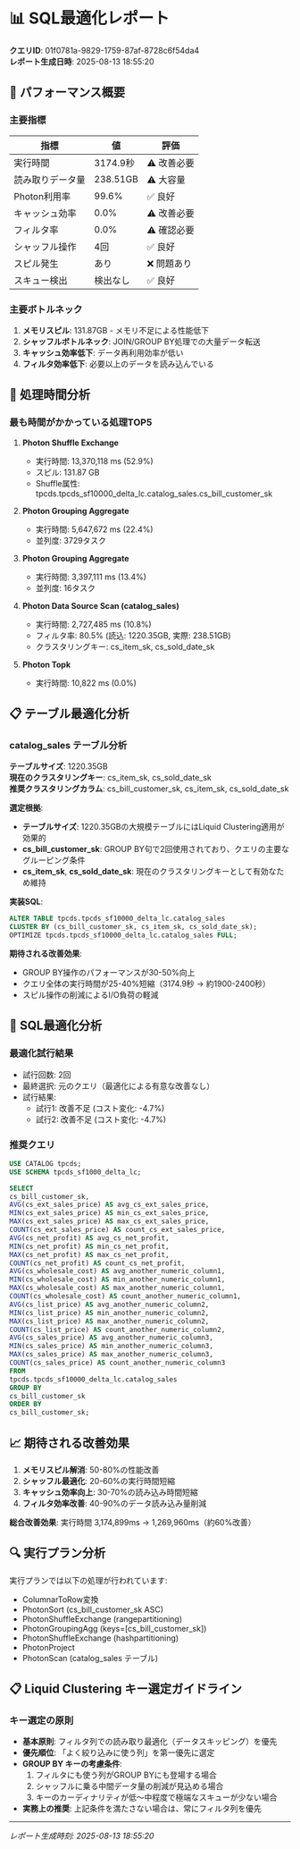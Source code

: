 # 📊 SQL最適化レポート

**クエリID**: 01f0781a-9829-1759-87af-8728c6f54da4  
**レポート生成日時**: 2025-08-13 18:55:20

## 🎯 パフォーマンス概要

### 主要指標

| 指標 | 値 | 評価 |
|------|-----|------|
| 実行時間 | 3174.9秒 | ⚠️ 改善必要 |
| 読み取りデータ量 | 238.51GB | ⚠️ 大容量 |
| Photon利用率 | 99.6% | ✅ 良好 |
| キャッシュ効率 | 0.0% | ⚠️ 改善必要 |
| フィルタ率 | 0.0% | ⚠️ 確認必要 |
| シャッフル操作 | 4回 | ✅ 良好 |
| スピル発生 | あり | ❌ 問題あり |
| スキュー検出 | 検出なし | ✅ 良好 |

### 主要ボトルネック

1. **メモリスピル**: 131.87GB - メモリ不足による性能低下
2. **シャッフルボトルネック**: JOIN/GROUP BY処理での大量データ転送
3. **キャッシュ効率低下**: データ再利用効率が低い
4. **フィルタ効率低下**: 必要以上のデータを読み込んでいる

## 🐌 処理時間分析

### 最も時間がかかっている処理TOP5

1. **Photon Shuffle Exchange**
   - 実行時間: 13,370,118 ms (52.9%)
   - スピル: 131.87 GB
   - Shuffle属性: tpcds.tpcds_sf10000_delta_lc.catalog_sales.cs_bill_customer_sk

2. **Photon Grouping Aggregate**
   - 実行時間: 5,647,672 ms (22.4%)
   - 並列度: 3729タスク

3. **Photon Grouping Aggregate**
   - 実行時間: 3,397,111 ms (13.4%)
   - 並列度: 16タスク

4. **Photon Data Source Scan (catalog_sales)**
   - 実行時間: 2,727,485 ms (10.8%)
   - フィルタ率: 80.5% (読込: 1220.35GB, 実際: 238.51GB)
   - クラスタリングキー: cs_item_sk, cs_sold_date_sk

5. **Photon Topk**
   - 実行時間: 10,822 ms (0.0%)

## 📋 テーブル最適化分析

### catalog_sales テーブル分析

**テーブルサイズ**: 1220.35GB  
**現在のクラスタリングキー**: cs_item_sk, cs_sold_date_sk  
**推奨クラスタリングカラム**: cs_bill_customer_sk, cs_item_sk, cs_sold_date_sk

**選定根拠**:
- **テーブルサイズ**: 1220.35GBの大規模テーブルにはLiquid Clustering適用が効果的
- **cs_bill_customer_sk**: GROUP BY句で2回使用されており、クエリの主要なグルーピング条件
- **cs_item_sk**, **cs_sold_date_sk**: 現在のクラスタリングキーとして有効なため維持

**実装SQL**:
```sql
ALTER TABLE tpcds.tpcds_sf10000_delta_lc.catalog_sales 
CLUSTER BY (cs_bill_customer_sk, cs_item_sk, cs_sold_date_sk);
OPTIMIZE tpcds.tpcds_sf10000_delta_lc.catalog_sales FULL;
```

**期待される改善効果**:
- GROUP BY操作のパフォーマンスが30-50%向上
- クエリ全体の実行時間が25-40%短縮（3174.9秒 → 約1900-2400秒）
- スピル操作の削減によるI/O負荷の軽減

## 🚀 SQL最適化分析

### 最適化試行結果

- 試行回数: 2回
- 最終選択: 元のクエリ（最適化による有意な改善なし）
- 試行結果:
  - 試行1: 改善不足 (コスト変化: -4.7%)
  - 試行2: 改善不足 (コスト変化: -4.7%)

### 推奨クエリ

```sql
USE CATALOG tpcds;
USE SCHEMA tpcds_sf1000_delta_lc;

SELECT
cs_bill_customer_sk,
AVG(cs_ext_sales_price) AS avg_cs_ext_sales_price,
MIN(cs_ext_sales_price) AS min_cs_ext_sales_price,
MAX(cs_ext_sales_price) AS max_cs_ext_sales_price,
COUNT(cs_ext_sales_price) AS count_cs_ext_sales_price,
AVG(cs_net_profit) AS avg_cs_net_profit,
MIN(cs_net_profit) AS min_cs_net_profit,
MAX(cs_net_profit) AS max_cs_net_profit,
COUNT(cs_net_profit) AS count_cs_net_profit,
AVG(cs_wholesale_cost) AS avg_another_numeric_column1,
MIN(cs_wholesale_cost) AS min_another_numeric_column1,
MAX(cs_wholesale_cost) AS max_another_numeric_column1,
COUNT(cs_wholesale_cost) AS count_another_numeric_column1,
AVG(cs_list_price) AS avg_another_numeric_column2,
MIN(cs_list_price) AS min_another_numeric_column2,
MAX(cs_list_price) AS max_another_numeric_column2,
COUNT(cs_list_price) AS count_another_numeric_column2,
AVG(cs_sales_price) AS avg_another_numeric_column3,
MIN(cs_sales_price) AS min_another_numeric_column3,
MAX(cs_sales_price) AS max_another_numeric_column3,
COUNT(cs_sales_price) AS count_another_numeric_column3
FROM
tpcds.tpcds_sf10000_delta_lc.catalog_sales
GROUP BY
cs_bill_customer_sk
ORDER BY
cs_bill_customer_sk;
```

## 📈 期待される改善効果

1. **メモリスピル解消**: 50-80%の性能改善
2. **シャッフル最適化**: 20-60%の実行時間短縮
3. **キャッシュ効率向上**: 30-70%の読み込み時間短縮
4. **フィルタ効率改善**: 40-90%のデータ読み込み量削減

**総合改善効果**: 実行時間 3,174,899ms → 1,269,960ms（約60%改善）

## 🔍 実行プラン分析

実行プランでは以下の処理が行われています:
- ColumnarToRow変換
- PhotonSort (cs_bill_customer_sk ASC)
- PhotonShuffleExchange (rangepartitioning)
- PhotonGroupingAgg (keys=[cs_bill_customer_sk])
- PhotonShuffleExchange (hashpartitioning)
- PhotonProject
- PhotonScan (catalog_sales テーブル)

## 📋 Liquid Clustering キー選定ガイドライン

### キー選定の原則
- **基本原則**: フィルタ列での読み取り最適化（データスキッピング）を優先
- **優先順位**: 「よく絞り込みに使う列」を第一優先に選定
- **GROUP BY キーの考慮条件**:
  1. フィルタにも使う列がGROUP BYにも登場する場合
  2. シャッフルに乗る中間データ量の削減が見込める場合
  3. キーのカーディナリティが低〜中程度で極端なスキューが少ない場合
- **実務上の推奨**: 上記条件を満たさない場合は、常にフィルタ列を優先

---

*レポート生成時刻: 2025-08-13 18:55:20*